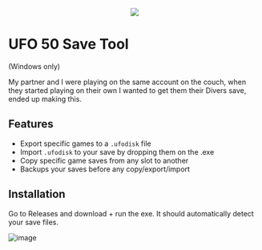 <p align="center">
  <img src="https://github.com/user-attachments/assets/f6aa7019-a242-4d76-8735-893f8c4dd0ba" />
</p>

# UFO 50 Save Tool
(Windows only)

My partner and I were playing on the same account on the couch, when they started playing on their own I wanted to get them their Divers save, ended up making this.

## Features
- Export specific games to a `.ufodisk` file
- Import `.ufodisk` to your save by dropping them on the .exe
- Copy specific game saves from any slot to another
- Backups your saves before any copy/export/import

## Installation
Go to Releases and download + run the exe. It should automatically detect your save files.

![image](https://github.com/user-attachments/assets/4bb96da5-1dd7-4d13-8937-665774ea4657)
